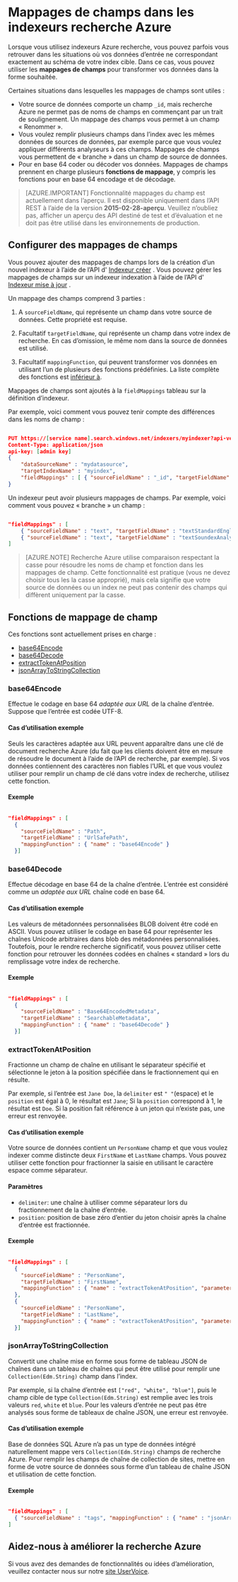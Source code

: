 <properties
pageTitle="Mappages de champs dans les indexeurs recherche Azure"
description="Configurer les mappages de champ indexeur recherche Azure pour tenir compte des différences entre les noms de champs et de représentations de données"
services="search"
documentationCenter=""
authors="chaosrealm"
manager="pablocas"
editor="" />

<tags
ms.service="search"
ms.devlang="rest-api"
ms.workload="search" 
ms.topic="article"  
ms.tgt_pltfrm="na"
ms.date="10/17/2016"
ms.author="eugenesh" />

# <a name="field-mappings-in-azure-search-indexers"></a>Mappages de champs dans les indexeurs recherche Azure

Lorsque vous utilisez indexeurs Azure recherche, vous pouvez parfois vous retrouver dans les situations où vos données d’entrée ne correspondant exactement au schéma de votre index cible. Dans ce cas, vous pouvez utiliser les **mappages de champs** pour transformer vos données dans la forme souhaitée. 

Certaines situations dans lesquelles les mappages de champs sont utiles :
 
- Votre source de données comporte un champ `_id`, mais recherche Azure ne permet pas de noms de champs en commençant par un trait de soulignement. Un mappage des champs vous permet à un champ « Renommer ». 
- Vous voulez remplir plusieurs champs dans l’index avec les mêmes données de sources de données, par exemple parce que vous voulez appliquer différents analyseurs à ces champs. Mappages de champs vous permettent de « branche » dans un champ de source de données.
- Pour en base 64 coder ou décoder vos données. Mappages de champs prennent en charge plusieurs **fonctions de mappage**, y compris les fonctions pour en base 64 encodage et de décodage.   


> [AZURE.IMPORTANT] Fonctionnalité mappages du champ est actuellement dans l’aperçu. Il est disponible uniquement dans l’API REST à l’aide de la version **2015-02-28-aperçu**. Veuillez n’oubliez pas, afficher un aperçu des API destiné de test et d’évaluation et ne doit pas être utilisé dans les environnements de production.

## <a name="setting-up-field-mappings"></a>Configurer des mappages de champs

Vous pouvez ajouter des mappages de champs lors de la création d’un nouvel indexeur à l’aide de l’API d' [Indexeur créer](search-api-indexers-2015-02-28-preview.md#create-indexer) . Vous pouvez gérer les mappages de champs sur un indexeur indexation à l’aide de l’API d' [Indexeur mise à jour](search-api-indexers-2015-02-28-preview.md#update-indexer) . 

Un mappage des champs comprend 3 parties : 

1. A `sourceFieldName`, qui représente un champ dans votre source de données. Cette propriété est requise. 

2. Facultatif `targetFieldName`, qui représente un champ dans votre index de recherche. En cas d’omission, le même nom dans la source de données est utilisé. 

3. Facultatif `mappingFunction`, qui peuvent transformer vos données en utilisant l’un de plusieurs des fonctions prédéfinies. La liste complète des fonctions est [inférieur à](#mappingFunctions).

Mappages de champs sont ajoutés à la `fieldMappings` tableau sur la définition d’indexeur. 

Par exemple, voici comment vous pouvez tenir compte des différences dans les noms de champ : 

```JSON

PUT https://[service name].search.windows.net/indexers/myindexer?api-version=[api-version]
Content-Type: application/json
api-key: [admin key]
{
    "dataSourceName" : "mydatasource",
    "targetIndexName" : "myindex",
    "fieldMappings" : [ { "sourceFieldName" : "_id", "targetFieldName" : "id" } ] 
} 
```

Un indexeur peut avoir plusieurs mappages de champs. Par exemple, voici comment vous pouvez « branche » un champ :

```JSON

"fieldMappings" : [ 
    { "sourceFieldName" : "text", "targetFieldName" : "textStandardEnglishAnalyzer" },
    { "sourceFieldName" : "text", "targetFieldName" : "textSoundexAnalyzer" }, 
] 
```

> [AZURE.NOTE] Recherche Azure utilise comparaison respectant la casse pour résoudre les noms de champ et fonction dans les mappages de champ. Cette fonctionnalité est pratique (vous ne devez choisir tous les la casse approprié), mais cela signifie que votre source de données ou un index ne peut pas contenir des champs qui diffèrent uniquement par la casse.  

<a name="mappingFunctions"></a>
## <a name="field-mapping-functions"></a>Fonctions de mappage de champ

Ces fonctions sont actuellement prises en charge : 

- [base64Encode](#base64EncodeFunction)
- [base64Decode](#base64DecodeFunction)
- [extractTokenAtPosition](#extractTokenAtPositionFunction)
- [jsonArrayToStringCollection](#jsonArrayToStringCollectionFunction)

<a name="base64EncodeFunction"></a>
### <a name="base64encode"></a>base64Encode 

Effectue le codage en base 64 *adaptée aux URL* de la chaîne d’entrée. Suppose que l’entrée est codée UTF-8. 

#### <a name="sample-use-case"></a>Cas d’utilisation exemple 

Seuls les caractères adaptée aux URL peuvent apparaître dans une clé de document recherche Azure (du fait que les clients doivent être en mesure de résoudre le document à l’aide de l’API de recherche, par exemple). Si vos données contiennent des caractères non fiables l’URL et que vous voulez utiliser pour remplir un champ de clé dans votre index de recherche, utilisez cette fonction.   

#### <a name="example"></a>Exemple 

```JSON

"fieldMappings" : [ 
  { 
    "sourceFieldName" : "Path", 
    "targetFieldName" : "UrlSafePath",
    "mappingFunction" : { "name" : "base64Encode" } 
  }] 
```

<a name="base64DecodeFunction"></a>
### <a name="base64decode"></a>base64Decode

Effectue décodage en base 64 de la chaîne d’entrée. L’entrée est considéré comme un *adaptée aux URL* chaîne codé en base 64. 

#### <a name="sample-use-case"></a>Cas d’utilisation exemple 

Les valeurs de métadonnées personnalisées BLOB doivent être codé en ASCII. Vous pouvez utiliser le codage en base 64 pour représenter les chaînes Unicode arbitraires dans blob des métadonnées personnalisées. Toutefois, pour le rendre recherche significatif, vous pouvez utiliser cette fonction pour retrouver les données codées en chaînes « standard » lors du remplissage votre index de recherche.  

#### <a name="example"></a>Exemple 

```JSON

"fieldMappings" : [ 
  { 
    "sourceFieldName" : "Base64EncodedMetadata", 
    "targetFieldName" : "SearchableMetadata",
    "mappingFunction" : { "name" : "base64Decode" } 
  }] 
```

<a name="extractTokenAtPositionFunction"></a>
### <a name="extracttokenatposition"></a>extractTokenAtPosition

Fractionne un champ de chaîne en utilisant le séparateur spécifié et sélectionne le jeton à la position spécifiée dans le fractionnement qui en résulte.

Par exemple, si l’entrée est `Jane Doe`, la `delimiter` est `" "`(espace) et le `position` est égal à 0, le résultat est `Jane`; Si la `position` correspond à 1, le résultat est `Doe`. Si la position fait référence à un jeton qui n’existe pas, une erreur est renvoyée.

#### <a name="sample-use-case"></a>Cas d’utilisation exemple 

Votre source de données contient un `PersonName` champ et que vous voulez indexer comme distincte deux `FirstName` et `LastName` champs. Vous pouvez utiliser cette fonction pour fractionner la saisie en utilisant le caractère espace comme séparateur.

#### <a name="parameters"></a>Paramètres

- `delimiter`: une chaîne à utiliser comme séparateur lors du fractionnement de la chaîne d’entrée.
- `position`: position de base zéro d’entier du jeton choisir après la chaîne d’entrée est fractionnée.    

#### <a name="example"></a>Exemple

```JSON 

"fieldMappings" : [ 
  { 
    "sourceFieldName" : "PersonName", 
    "targetFieldName" : "FirstName",
    "mappingFunction" : { "name" : "extractTokenAtPosition", "parameters" : { "delimiter" : " ", "position" : 0 } } 
  }, 
  { 
    "sourceFieldName" : "PersonName", 
    "targetFieldName" : "LastName",
    "mappingFunction" : { "name" : "extractTokenAtPosition", "parameters" : { "delimiter" : " ", "position" : 1 } } 
  }] 
```

<a name="jsonArrayToStringCollectionFunction"></a>
### <a name="jsonarraytostringcollection"></a>jsonArrayToStringCollection

Convertit une chaîne mise en forme sous forme de tableau JSON de chaînes dans un tableau de chaînes qui peut être utilisé pour remplir une `Collection(Edm.String)` champ dans l’index. 

Par exemple, si la chaîne d’entrée est `["red", "white", "blue"]`, puis le champ cible de type `Collection(Edm.String)` est remplie avec les trois valeurs `red`, `white` et `blue`. Pour les valeurs d’entrée ne peut pas être analysés sous forme de tableaux de chaîne JSON, une erreur est renvoyée. 

#### <a name="sample-use-case"></a>Cas d’utilisation exemple

Base de données SQL Azure n’a pas un type de données intégré naturellement mappe vers `Collection(Edm.String)` champs de recherche Azure. Pour remplir les champs de chaîne de collection de sites, mettre en forme de votre source de données sous forme d’un tableau de chaîne JSON et utilisation de cette fonction. 

#### <a name="example"></a>Exemple 

```JSON

"fieldMappings" : [ 
  { "sourceFieldName" : "tags", "mappingFunction" : { "name" : "jsonArrayToStringCollection" } }
] 
```

## <a name="help-us-make-azure-search-better"></a>Aidez-nous à améliorer la recherche Azure

Si vous avez des demandes de fonctionnalités ou idées d’amélioration, veuillez contacter nous sur notre [site UserVoice](https://feedback.azure.com/forums/263029-azure-search/).